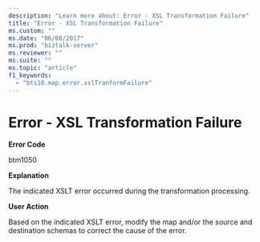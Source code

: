 ```yaml
---
description: "Learn more about: Error - XSL Transformation Failure"
title: "Error - XSL Transformation Failure"
ms.custom: ""
ms.date: "06/08/2017"
ms.prod: "biztalk-server"
ms.reviewer: ""
ms.suite: ""
ms.topic: "article"
f1_keywords: 
  - "bts10.map.error.xslTranformFailure"
---
```

# Error - XSL Transformation Failure
**Error Code**  
  
 btm1050  
  
 **Explanation**  
  
 The indicated XSLT error occurred during the transformation processing.  
  
 **User Action**  
  
 Based on the indicated XSLT error, modify the map and/or the source and destination schemas to correct the cause of the error.
